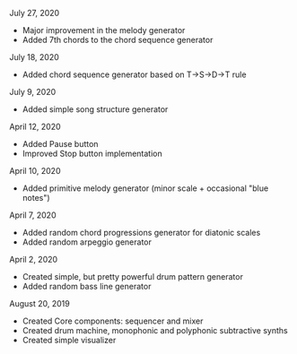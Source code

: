 July 27, 2020

- Major improvement in the melody generator
- Added 7th chords to the chord sequence generator

July 18, 2020

- Added chord sequence generator based on T→S→D→T rule

July 9, 2020

- Added simple song structure generator

April 12, 2020

- Added Pause button
- Improved Stop button implementation

April 10, 2020

- Added primitive melody generator (minor scale + occasional "blue notes")

April 7, 2020

- Added random chord progressions generator for diatonic scales
- Added random arpeggio generator

April 2, 2020

- Created simple, but pretty powerful drum pattern generator
- Added random bass line generator

August 20, 2019

- Created Core components: sequencer and mixer
- Created drum machine, monophonic and polyphonic subtractive synths
- Created simple visualizer
